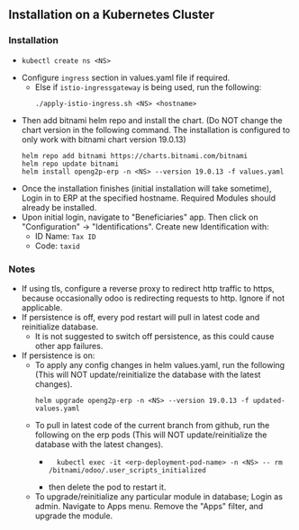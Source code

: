 ## Installation on a Kubernetes Cluster

### Installation

-   ```
    kubectl create ns <NS>
    ```
- Configure `ingress` section in values.yaml file if required.
    - Else if `istio-ingressgateway` is being used, run the following:
        ```
        ./apply-istio-ingress.sh <NS> <hostname>
        ```
- Then add bitnami helm repo and install the chart. (Do NOT change the chart version in the following command. The installation is configured to only work with bitnami chart version 19.0.13)
    ```
    helm repo add bitnami https://charts.bitnami.com/bitnami
    helm repo update bitnami
    helm install openg2p-erp -n <NS> --version 19.0.13 -f values.yaml
    ```
- Once the installation finishes (initial installation will take sometime), Login in to ERP at the specified hostname. Required Modules should already be installed.
- Upon initial login, navigate to "Beneficiaries" app. Then click on "Configuration" -> "Identifications". Create new Identification with:
  - ID Name: `Tax ID`
  - Code: `taxid`

### Notes

- If using tls, configure a reverse proxy to redirect http traffic to https, because occasionally odoo is redirecting requests to http. Ignore if not applicable.
- If persistence is off, every pod restart will pull in latest code and reinitialize database.
  - It is not suggested to switch off persistence, as this could cause other app failures.
- If persistence is on:
  - To apply any config changes in helm values.yaml, run the following (This will NOT update/reinitialize the database with the latest changes).
    ```
    helm upgrade openg2p-erp -n <NS> --version 19.0.13 -f updated-values.yaml
    ```
  - To pull in latest code of the current branch from github, run the following on the erp pods (This will NOT update/reinitialize the database with the latest changes).
    - ```
        kubectl exec -it <erp-deployment-pod-name> -n <NS> -- rm /bitnami/odoo/.user_scripts_initialized
        ```
    - then delete the pod to restart it.
  - To upgrade/reinitialize any particular module in database; Login as admin. Navigate to Apps menu. Remove the "Apps" filter, and upgrade the module.
